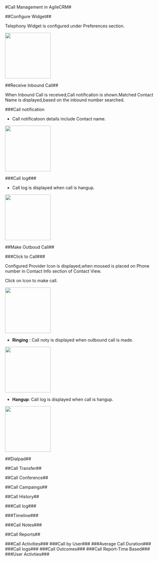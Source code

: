 #Call Management in AgileCRM#

##Configure Widget##

Telephony Widget is configured under Preferences section.

<img src="https://cloud.githubusercontent.com/assets/15827609/22871078/9020e192-f1d3-11e6-82d9-b01350b7867d.png" width="150">
 
##Receive Inbound Call##

When Inbound Call is received,Call notification is shown.Matched Contact Name is displayed,based on the inbound number searched.

###Call notification

- Call notificatoon details include Contact name.

<img src="https://cloud.githubusercontent.com/assets/15827609/22874646/42329ab0-f1ed-11e6-95ec-4f8063ce2153.png" width="150">

###Call log###

- Call log is displayed when call is hangup.

<img src="https://cloud.githubusercontent.com/assets/15827609/22877786/0486f412-f1fd-11e6-934f-37f9c62b025a.png" width="150">

##Make Outboud Call##

###Click to Call###

Configured Provider Icon is displayed,when moused is placed on Phone number in Contact Info section of Contact View.

Click on Icon to make call.

<img src="https://cloud.githubusercontent.com/assets/15827609/22746110/ce8e6fa0-ee48-11e6-9349-6a20f33ea2c9.png" width="150">

- **Ringing** : Call noty is displayed when outbound call is made.

<img src="https://cloud.githubusercontent.com/assets/15827609/22746316/605b1eba-ee49-11e6-89ba-7a1c7ca0128d.png" width="150">

- **Hangup**: Call log is displayed when call is hangup.

<img src="https://cloud.githubusercontent.com/assets/15827609/22746500/e583c344-ee49-11e6-8f54-e086a13a91f3.png" width="150">

##Dialpad##

##Call Transfer##

##Call Conference##

##Call Campaings##

##Call History##

###Call log###

###Timeline###

###Call Notes###

##Call Reports##

###Call Activities###
###Call by User###
###Average Call Duration###
###Call logs###
###Call Outcomes###
###Call Report-Time Based###
###User Activties###

